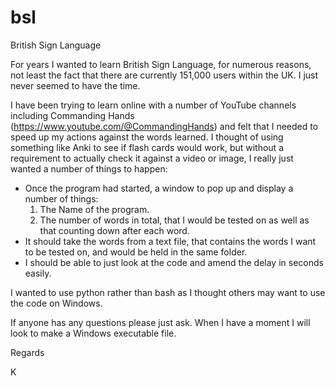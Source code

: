 # bsl
British Sign Language

For years I wanted to learn British Sign Language, for numerous reasons, not least the fact that there are currently 151,000 users within the UK. I just never seemed to have the time.

I have been trying to learn online with a number of YouTube channels including Commanding Hands (https://www.youtube.com/@CommandingHands) and felt that I needed to speed up my actions against the words learned. I thought of using something like Anki to see if flash cards would work, but without a requirement to actually check it against a video or image, I really just wanted a number of things to happen:

* Once the program had started, a window to pop up and display a number of things:
  1. The Name of the program.
  2. The number of words in total, that I would be tested on as well as that counting down after each word.
* It should take the words from a text file, that contains the words I want to be tested on, and would be held in the same folder.
* I should be able to just look at the code and amend the delay in seconds easily.

I wanted to use python rather than bash as I thought others may want to use the code on Windows.

If anyone has any questions please just ask. When I have a moment I will look to make a Windows executable file.

Regards

K
